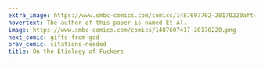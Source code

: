 ```yaml
---
extra_image: https://www.smbc-comics.com/comics/1487607702-20170220after.png
hovertext: The author of this paper is named Et Al.
image: https://www.smbc-comics.com/comics/1487607417-20170220.png
next_comic: gifts-from-god
prev_comic: citations-needed
title: On the Etiology of Fuckers
---
```


